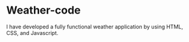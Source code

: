 # Weather-code
I have developed a fully functional weather application by using HTML, CSS, and Javascript.
